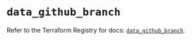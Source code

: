 # `data_github_branch`

Refer to the Terraform Registry for docs: [`data_github_branch`](https://registry.terraform.io/providers/integrations/github/6.5.0/docs/data-sources/branch).
